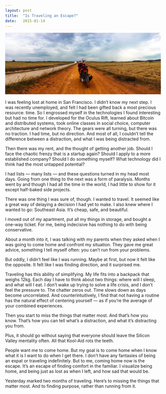 ```yaml
---
layout:	post
title:	"Is Traveling an Escape?"
date:	2015-01-14
---
```


![](/img/1*3lfiB_7F4vfwWcH9kfk1Hg.jpeg)

I was feeling lost at home in San Francisco. I didn’t know my next step. I was recently unemployed, and felt I had been gifted back a most precious resource: time. So I engrossed myself in the technologies I found interesting but had no time for. I developed for the Oculus Rift, learned about Bitcoin and distributed systems, took online classes in social choice, computer architecture and network theory. The gears were all turning, but there was no traction. I had time, but no direction. And most of all, I couldn’t tell the difference between a distraction, and what I was being distracted from.

Then there was my rent, and the thought of getting another job. Should I face the chaotic frenzy that is a startup again? Should I apply to a more established company? Should I do something myself? What technology did I think had the most untapped potential?

I had lists — many lists — and these questions turned in my head most days. Going from one thing to the next was a form of paralysis. Months went by and though I had all the time in the world, I had little to show for it except half-baked side projects.

There was one thing I was sure of, though. I wanted to travel. It seemed like a great way of delaying a decision I had yet to make. I also knew where I wanted to go: Southeast Asia. It’s cheap, safe, and beautiful.

I moved out of my apartment, put all my things in storage, and bought a one-way ticket. For me, being indecisive has nothing to do with being conservative.

About a month into it, I was talking with my parents when they asked when I was going to come home and confront my situation. They gave me great advice, something I tell myself often: you can’t run from your problems.

But oddly, I didn’t feel like I was running. Maybe at first, but now it felt like the opposite. It felt like I was finding direction, and it surprised me.

Traveling has this ability of simplifying. My life fits into a backpack that weighs 12kg. Each day I have to think about two things: where will I sleep, and what will I eat. I don’t wake up trying to solve a life crisis, and I don’t feel the pressure to. The chatter zeros out. Time slows down as days become uncorrelated. And counterintuitively, I find that not having a routine has the natural effect of centering yourself — as if you’re the average of your combined experiences.

Then you start to miss the things that matter most. And that’s how you know. That’s how you can tell what’s a distraction, and what it’s distracting you from.

Plus, it should go without saying that everyone should leave the Silicon Valley mentality often. All that Kool-Aid rots the teeth.

People want me to come home. But my goal is to come home when I know what it is I want to do when I get there. I don’t have any fantasies of being an expat or traveling indefinitely. But to me, coming home now is the escape. It’s an escape of finding comfort in the familiar. I visualize being home, and being just as lost as when I left, and how sad that would be.

Yesterday marked two months of traveling. Here’s to missing the things that matter most. And to finding purpose, rather than running from it.

  